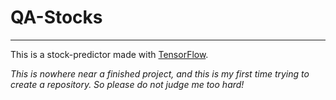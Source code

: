 # QA-Stocks
------

This is a stock-predictor made with [TensorFlow](https://www.tensorflow.org).

_This is nowhere near a finished project, and this is my first time trying to create a repository. So please do not judge me too hard!_